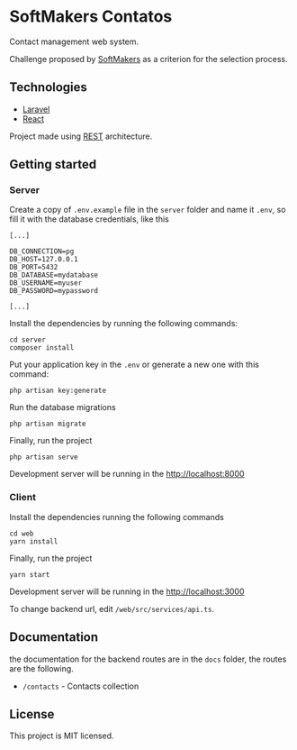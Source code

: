# SoftMakers Contatos

Contact management web system.

Challenge proposed by [SoftMakers](https://github.com/BrSoftMakers/challenge-fullstack-developer) as a criterion for the selection process.

## Technologies

- [Laravel](https://laravel.com/)
- [React](https://reactjs.org/)

Project made using [REST](https://en.wikipedia.org/wiki/Representational_state_transfer) architecture.

## Getting started

### **Server**

Create a copy of `.env.example` file in the `server` folder and name it `.env`, so fill it with the database credentials, like this

```
[...]

DB_CONNECTION=pg
DB_HOST=127.0.0.1
DB_PORT=5432
DB_DATABASE=mydatabase
DB_USERNAME=myuser
DB_PASSWORD=mypassword

[...]
```

Install the dependencies by running the following commands:

```
cd server
composer install
```

Put your application key in the `.env` or generate a new one with this command:

```
php artisan key:generate
```

Run the database migrations

```
php artisan migrate
```

Finally, run the project

```
php artisan serve
```

Development server will be running in the [http://localhost:8000](http://localhost:8000)

### **Client**

Install the dependencies running the following commands

```
cd web
yarn install
```

Finally, run the project

```
yarn start
```

Development server will be running in the [http://localhost:3000](http://localhost:3000)

To change backend url, edit `/web/src/services/api.ts`.

## Documentation

the documentation for the backend routes are in the `docs` folder, the routes are the following.

- `/contacts` - Contacts collection

## License

This project is MIT licensed.
